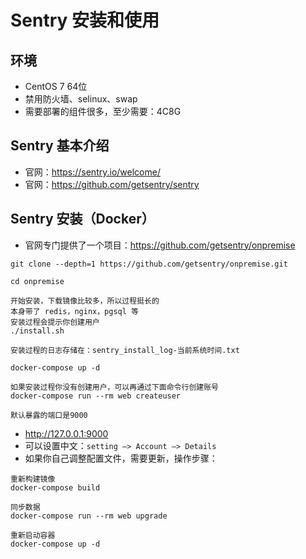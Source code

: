 # Sentry 安装和使用

## 环境

- CentOS 7 64位
- 禁用防火墙、selinux、swap
- 需要部署的组件很多，至少需要：4C8G

## Sentry 基本介绍

- 官网：<https://sentry.io/welcome/>
- 官网：<https://github.com/getsentry/sentry>


## Sentry 安装（Docker）

- 官网专门提供了一个项目：<https://github.com/getsentry/onpremise>


```
git clone --depth=1 https://github.com/getsentry/onpremise.git

cd onpremise

开始安装，下载镜像比较多，所以过程挺长的
本身带了 redis，nginx，pgsql 等
安装过程会提示你创建用户
./install.sh

安装过程的日志存储在：sentry_install_log-当前系统时间.txt

docker-compose up -d

如果安装过程你没有创建用户，可以再通过下面命令行创建账号
docker-compose run --rm web createuser

默认暴露的端口是9000

```

- <http://127.0.0.1:9000>
- 可以设置中文：`setting –> Account –> Details`
- 如果你自己调整配置文件，需要更新，操作步骤：

```
重新构建镜像
docker-compose build

同步数据
docker-compose run --rm web upgrade

重新启动容器
docker-compose up -d
```


